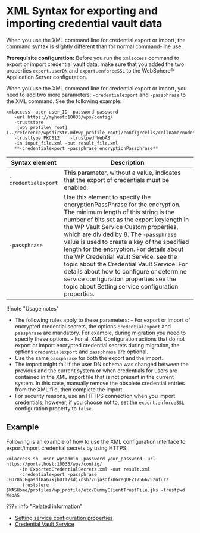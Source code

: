 # XML Syntax for exporting and importing credential vault data

When you use the XML command line for credential export or import, the command syntax is slightly different than for normal command-line use.

**Prerequisite configuration:** Before you run the `xmlaccess` command to export or import credential vault data, make sure that you added the two properties `export.userDN` and `export.enforceSSL` to the WebSphere® Application Server configuration.

When you use the XML command line for credential export or import, you need to add two more parameters: `-credentialexport` and `-passphrase` to the XML command. See the following example:

```
xmlaccess -user user_ID -password password 
   -url https://myhost:10035/wps/config/ 
   -truststore 
    [wp\_profile\_root](../reference/wpsdirstr.md#wp_profile_root)/config/cells/cellname/nodes/nodename/trust.p12 
   -trusttype PKCS12    -trustpwd WebAS 
   -in input_file.xml -out result_file.xml  
   **-credentialexport -passphrase encryptionPassphrase**

```

|Syntax element|Description|
|--------------|-----------|
|`-credentialexport`|This parameter, without a value, indicates that the export of credentials must be enabled.|
|`-passphrase`|Use this element to specify the encryptionPassPhrase for the encryption. The minimum length of this string is the number of bits set as the export keylength in the WP Vault Service Custom properties, which are divided by 8. The `-passphrase` value is used to create a key of the specified length for the encryption. For details about the WP Credential Vault Service, see the topic about the Credential Vault Service. For details about how to configure or determine service configuration properties see the topic about Setting service configuration properties.|

!!!note "Usage notes"
   -   The following rules apply to these parameters:
      -   For export or import of encrypted credential secrets, the options `credentialexport` and `passphrase` are mandatory. For example, during migration you need to specify these options.
      -   For all XML Configuration actions that do not export or import encrypted credential secrets during migration, the options `credentialexport` and `passphrase` are optional.
   -   Use the same `passphrase` for both the export and the import.
   -   The import might fail if the user DN schema was changed between the previous and the current system or when credentials for users are contained in the XML import file that is not present in the current system. In this case, manually remove the obsolete credential entries from the XML file, then complete the import.
   -   For security reasons, use an HTTPS connection when you import credentials; however, if you choose not to, set the `export.enforceSSL` configuration property to `false`.

## Example

Following is an example of how to use the XML configuration interface to export/import credential secrets by using HTTPS:

```
xmlaccess.sh -user wpsadmin -password your_password -url https://portalhost:10035/wps/config/ 
     -in ExportedCredentialSecrets.xml -out result.xml 
     -credentialexport -passphrase JGD786JHgasdf8a67kjhUIT7sdj7nsh776jasdf786regUFZT756675zufurz
     -truststore $WASHome/profiles/wp_profile/etc/DummyClientTrustFile.jks -trustpwd WebAS

```



???+ info "Related information"  
   -  [Setting service configuration properties](../../../../../../../../deploy_dx/manage/config_portal_behavior/service_config_properties/index.md)
   -  [Credential Vault Service](../../../../../../../../deploy_dx/manage/config_portal_behavior/service_config_properties/portal_svc_cfg/security_svc/srvcfgref_cred_vault.md)


